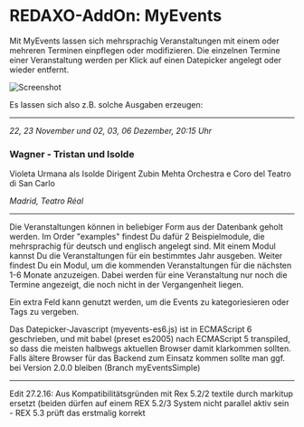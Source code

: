 REDAXO-AddOn: MyEvents
=======================

Mit MyEvents lassen sich mehrsprachig Veranstaltungen mit einem oder mehreren Terminen einpflegen oder modifizieren.
Die einzelnen Termine einer Veranstaltung werden per Klick auf einen Datepicker angelegt oder wieder entfernt.

![Screenshot](https://cloud.githubusercontent.com/assets/15124946/16166431/7f754cc0-34eb-11e6-9779-ff78598d0796.png)

Es lassen sich also z.B. solche Ausgaben erzeugen:

----------------------------------------------------

*22, 23 November und 02, 03, 06 Dezember, 20:15 Uhr*

### Wagner - Tristan und Isolde ###

Violeta Urmana als Isolde
Dirigent Zubin Mehta
Orchestra e Coro del Teatro di San Carlo

*Madrid, Teatro Réal*

----------------------------------------------------


Die Veranstaltungen können in beliebiger Form aus der Datenbank geholt werden.
Im Order &quot;examples&quot; findest Du dafür 2 Beispielmodule, die mehrsprachig für deutsch und englisch angelegt sind.
Mit einem Modul kannst Du die Veranstaltungen für ein bestimmtes  Jahr ausgeben.
Weiter findest Du ein Modul, um die kommenden Veranstaltungen für die nächsten 1-6 Monate anzuzeigen.
Dabei werden für eine Veranstaltung nur noch die Termine angezeigt, die noch nicht in der Vergangenheit liegen.

Ein extra Feld kann genutzt werden, um die Events zu kategoriesieren oder Tags zu vergeben.

Das Datepicker-Javascript  (myevents-es6.js) ist in ECMAScript 6 geschrieben, und mit babel (preset es2005) nach ECMAScript 5 transpiled, so dass die meisten halbwegs aktuellen Browser damit klarkommen sollten.
Falls ältere Browser für das Backend zum Einsatz kommen sollte man ggf. bei Version 2.0.0 bleiben (Branch myEventsSimple)

----------------------------------------------------
Edit 27.2.16: Aus Kompatibilitätsgründen mit Rex 5.2/2 textile durch markitup ersetzt (beiden dürfen auf einem REX 5.2/3 System nicht parallel aktiv sein - REX 5.3 prüft das erstmalig korrekt 

